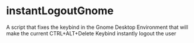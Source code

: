 # instantLogoutGnome
A script that fixes the keybind in the Gnome Desktop Environment that will make the current CTRL+ALT+Delete Keybind instantly logout the user
